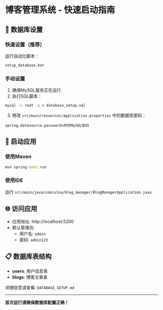 # 博客管理系统 - 快速启动指南

## 🚀 数据库设置

### 快速设置（推荐）
运行自动化脚本：
```cmd
setup_database.bat
```

### 手动设置
1. 确保MySQL服务正在运行
2. 执行SQL脚本：
```cmd
mysql -u root -p < database_setup.sql
```

3. 修改 `src/main/resources/application.properties` 中的数据库密码：
```properties
spring.datasource.password=你的MySQL密码
```

## 🔧 启动应用

### 使用Maven
```cmd
mvn spring-boot:run
```

### 使用IDE
运行 `src/main/java/com/ulna/blog_manager/BlogManagerApplication.java`

## 🌐 访问应用

- 应用地址: http://localhost:5200
- 默认管理员:
  - 用户名: `admin`
  - 密码: `admin123`

## 📋 数据库表结构

- **users**: 用户信息表
- **blogs**: 博客文章表

详细信息请查看: `DATABASE_SETUP.md`

---
**首次运行请确保数据库配置正确！**
